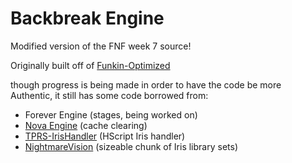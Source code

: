 # Backbreak Engine

Modified version of the FNF week 7 source!

Originally built off of [Funkin-Optimized](https://github.com/Leather128/Funkin-Optimized)

though progress is being made in order to have the code be more Authentic, it still has some code borrowed from: 
- Forever Engine (stages, being worked on)
- [Nova Engine](https://github.com/swordcube-archives/NovaEngine-FNF/blob/main/source/backend/utilities/CoolUtil.hx) (cache clearing)
- [TPRS-IrisHandler](https://github.com/TehPuertoRicanSpartan/TPRS-IrisHandler) (HScript Iris handler)
- [NightmareVision](https://github.com/DuskieWhy/NightmareVision/blob/data-branch/source/funkin/data/scripts/FunkinIris.hx) (sizeable chunk of Iris library sets)